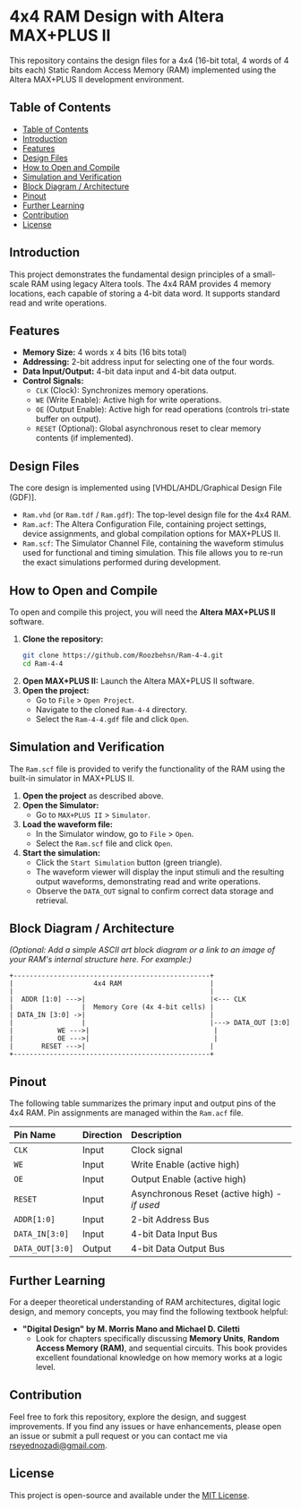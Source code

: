 # 4x4 RAM Design with Altera MAX+PLUS II

This repository contains the design files for a 4x4 (16-bit total, 4 words of 4 bits each) Static Random Access Memory (RAM) implemented using the Altera MAX+PLUS II development environment.

## Table of Contents

  * [Table of Contents](#table-of-contents)
  * [Introduction](#introduction)
  * [Features](#features)
  * [Design Files](#design-files)
  * [How to Open and Compile](#how-to-open-and-compile)
  * [Simulation and Verification](#simulation-and-verification)
  * [Block Diagram / Architecture](#block-diagram---architecture)
  * [Pinout](#pinout)
  * [Further Learning](#further-learning)
  * [Contribution](#contribution)
  * [License](#license)


## Introduction

This project demonstrates the fundamental design principles of a small-scale RAM using legacy Altera tools. The 4x4 RAM provides 4 memory locations, each capable of storing a 4-bit data word. It supports standard read and write operations.

## Features

  * **Memory Size:** 4 words x 4 bits (16 bits total)
  * **Addressing:** 2-bit address input for selecting one of the four words.
  * **Data Input/Output:** 4-bit data input and 4-bit data output.
  * **Control Signals:**
      * `CLK` (Clock): Synchronizes memory operations.
      * `WE` (Write Enable): Active high for write operations.
      * `OE` (Output Enable): Active high for read operations (controls tri-state buffer on output).
      * `RESET` (Optional): Global asynchronous reset to clear memory contents (if implemented).

## Design Files

The core design is implemented using [VHDL/AHDL/Graphical Design File (GDF)].

  * `Ram.vhd` (or `Ram.tdf` / `Ram.gdf`): The top-level design file for the 4x4 RAM.
  * `Ram.acf`: The Altera Configuration File, containing project settings, device assignments, and global compilation options for MAX+PLUS II.
  * `Ram.scf`: The Simulator Channel File, containing the waveform stimulus used for functional and timing simulation. This file allows you to re-run the exact simulations performed during development.


## How to Open and Compile

To open and compile this project, you will need the **Altera MAX+PLUS II** software.

1.  **Clone the repository:**
    ```bash
    git clone https://github.com/Roozbehsn/Ram-4-4.git
    cd Ram-4-4
    ```
2.  **Open MAX+PLUS II:** Launch the Altera MAX+PLUS II software.
3.  **Open the project:**
      * Go to `File` \> `Open Project`.
      * Navigate to the cloned `Ram-4-4` directory.
      * Select the `Ram-4-4.gdf` file and click `Open`.


## Simulation and Verification

The `Ram.scf` file is provided to verify the functionality of the RAM using the built-in simulator in MAX+PLUS II.

1.  **Open the project** as described above.
2.  **Open the Simulator:**
      * Go to `MAX+PLUS II` \> `Simulator`.
3.  **Load the waveform file:**
      * In the Simulator window, go to `File` \> `Open`.
      * Select the `Ram.scf` file and click `Open`.
4.  **Start the simulation:**
      * Click the `Start Simulation` button (green triangle).
      * The waveform viewer will display the input stimuli and the resulting output waveforms, demonstrating read and write operations.
      * Observe the `DATA_OUT` signal to confirm correct data storage and retrieval.

## Block Diagram / Architecture

*(Optional: Add a simple ASCII art block diagram or a link to an image of your RAM's internal structure here. For example:)*

```
+-------------------------------------------------+
|                    4x4 RAM                      |
|                                                 |
|  ADDR [1:0] --->|                               |<--- CLK
|                 |  Memory Core (4x 4-bit cells) |
| DATA_IN [3:0] ->|                               |
|                 |                               |---> DATA_OUT [3:0]
|           WE --->|                               |
|           OE --->|                               |
|       RESET --->|                               |
+-------------------------------------------------+
```

## Pinout

The following table summarizes the primary input and output pins of the 4x4 RAM. Pin assignments are managed within the `Ram.acf` file.

| Pin Name       | Direction | Description                                   |
| :------------- | :-------- | :-------------------------------------------- |
| `CLK`          | Input     | Clock signal                                  |
| `WE`           | Input     | Write Enable (active high)                    |
| `OE`           | Input     | Output Enable (active high)                   |
| `RESET`        | Input     | Asynchronous Reset (active high) - *if used* |
| `ADDR[1:0]`     | Input     | 2-bit Address Bus                             |
| `DATA_IN[3:0]` | Input     | 4-bit Data Input Bus                          |
| `DATA_OUT[3:0]`| Output    | 4-bit Data Output Bus                         |

## Further Learning

For a deeper theoretical understanding of RAM architectures, digital logic design, and memory concepts, you may find the following textbook helpful:

  * **"Digital Design" by M. Morris Mano and Michael D. Ciletti**
      * Look for chapters specifically discussing **Memory Units**, **Random Access Memory (RAM)**, and sequential circuits. This book provides excellent foundational knowledge on how memory works at a logic level.

## Contribution

Feel free to fork this repository, explore the design, and suggest improvements. If you find any issues or have enhancements, please open an issue or submit a pull request or you can contact me via rseyednozadi@gmail.com.

## License

This project is open-source and available under the [MIT License](#MIT-License).
